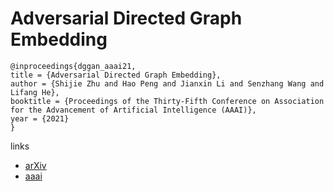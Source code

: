 # Adversarial Directed Graph Embedding

```
@inproceedings{dggan_aaai21,
title = {Adversarial Directed Graph Embedding},
author = {Shijie Zhu and Hao Peng and Jianxin Li and Senzhang Wang and Lifang He},
booktitle = {Proceedings of the Thirty-Fifth Conference on Association for the Advancement of Artificial Intelligence (AAAI)},
year = {2021}
}
```

links
- [arXiv](https://arxiv.org/abs/2008.03667)
- [aaai](https://www.aaai.org/AAAI21Papers/AAAI-2842.ZhuShijie.pdf)
